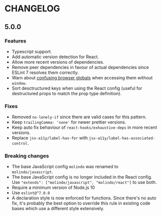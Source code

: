 # CHANGELOG

## 5.0.0

### Features

 - Typescript support.
 - Add automatic version detection for React.
 - Allow more recent versions of dependencies.
 - Remove peer dependencies in favour of actual dependencies since ESLint 7 resolves them correctly.
 - Warn about [confusing browser globals](https://www.npmjs.com/package/confusing-browser-globals) when accessing them without `window`.
 - Sort desctructured keys when using the React config (useful for destructured props to match the prop type definition).

### Fixes

 - Removed `no-lonely-if` since there are valid cases for this pattern.
 - Keep `trailingComma: 'none'` for newer prettier versions.
 - Keep auto fix behaviour of `react-hooks/exhaustive-deps` in more recent versions.
 - Replace `jsx-a11y/label-has-for` with `jsx-a11y/label-has-associated-control`.

### Breaking changes

 - The base JavaScript config `molindo` was renamed to `molindo/javascript`.
 - The base JavaScript config is no longer included in the React config. Use `"extends": ["molindo/javascript", "molindo/react"]` to use both.
 - Require a minimum version of Node.js 10
 - Use `eslint@^7.0.0`
 - A declaration style is now enforced for functions. Since there's no auto fix, it's probably the best option to override this rule in existing code bases which use a different style extensively.
